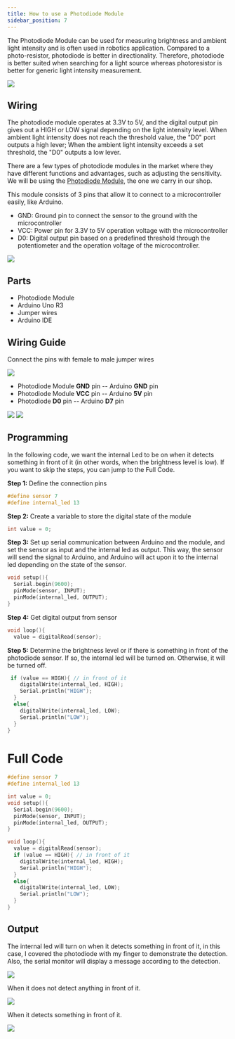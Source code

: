 ```yaml
---
title: How to use a Photodiode Module
sidebar_position: 7
---
```


The Photodiode Module can be used for measuring brightness and ambient light intensity and is often used in robotics application. Compared to a photo-resistor, photodiode is better in directionality. Therefore, photodiode is better suited when searching for a light source whereas photoresistor is better for generic light intensity measurement.

![](/img/docs/product_guide/2265_01.png)

## Wiring 
The photodiode module operates at 3.3V to 5V, and the digital output pin gives out a HIGH or LOW signal depending on the light intensity level. When ambient light intensity does not reach the threshold value, the "D0" port outputs a high lever; When the ambient light intensity exceeds a set threshold, the "D0" outputs a low lever.

There are a few types of photodiode modules in the market where they have different functions and advantages, such as adjusting the sensitivity. We will be using the [Photodiode Module](https://www.canadarobotix.com/products/2265), the one we carry in our shop. 

This module consists of 3 pins that allow it to connect to a microcontroller easily, like Arduino.

* GND: Ground pin to connect the sensor to the ground with the microcontroller
* VCC: Power pin for 3.3V to 5V operation voltage with the microcontroller 
* D0: Digital output pin based on a predefined threshold through the potentiometer and the operation voltage of the microcontroller. 

![](/img/docs/product_guide/2265_02.png)

## Parts
* Photodiode Module
* Arduino Uno R3
* Jumper wires
* Arduino IDE

## Wiring Guide 
Connect the pins with female to male jumper wires 

![](/img/docs/product_guide/2265_03.png)

* Photodiode Module **GND** pin -- Arduino **GND** pin
* Photodiode Module **VCC** pin -- Arduino **5V** pin
* Photodiode **D0** pin -- Arduino **D7** pin

![](/img/docs/product_guide/2265_04.png)
![](/img/docs/product_guide/2265_05.png)

## Programming 
In the following code, we want the internal Led to be on when it detects something in front of it (in other words, when the brightness level is low). If you want to skip the steps, you can jump to the Full Code. 

**Step 1:** Define the connection pins

```c
#define sensor 7
#define internal_led 13
```

**Step 2:** Create a variable to store the digital state of the module 

```c
int value = 0;
```

**Step 3:** Set up serial communication between Arduino and the module, and set the sensor as input and the internal led as output. This way, the sensor will send the signal to Arduino, and Arduino will act upon it to the internal led depending on the state of the sensor. 

```c
void setup(){
  Serial.begin(9600);
  pinMode(sensor, INPUT);
  pinMode(internal_led, OUTPUT);
}
```

**Step 4:** Get digital output from sensor

```c
void loop(){
  value = digitalRead(sensor);
```

**Step 5:** Determine the brightness level or if there is something in front of the photodiode sensor. If so, the internal led will be turned on. Otherwise, it will be turned off. 
```c
 if (value == HIGH){ // in front of it 
    digitalWrite(internal_led, HIGH);
    Serial.println("HIGH");
  }
  else{
    digitalWrite(internal_led, LOW);
    Serial.println("LOW");
  }
}
```

# Full Code

```c
#define sensor 7
#define internal_led 13

int value = 0;
void setup(){
  Serial.begin(9600);
  pinMode(sensor, INPUT);
  pinMode(internal_led, OUTPUT);
}

void loop(){
  value = digitalRead(sensor);
  if (value == HIGH){ // in front of it 
    digitalWrite(internal_led, HIGH);
    Serial.println("HIGH");
  }
  else{
    digitalWrite(internal_led, LOW);
    Serial.println("LOW");
  }
}
```

## Output
The internal led will turn on when it detects something in front of it, in this case, I covered the photodiode with my finger to demonstrate the detection. Also, the serial monitor will display a message according to the detection. 

![](/img/docs/product_guide/2265_01.gif)

When it does not detect anything in front of it. 

![](/img/docs/product_guide/2265_06.png)

When it detects something in front of it.

![](/img/docs/product_guide/2265_07.png)